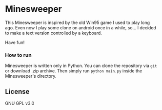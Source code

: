 # Minesweeper

This Minesweeper is inspired by the old Win95 game I used to play long ago.
Even now I play some clone on android once in a while, so...
I decided to make a text version controlled by a keyboard.

Have fun!

### How to run

Minesweeper is written only in Python. You can clone the repository via `git`
or download .zip archive. Then simply run `python main.py` inside the
Minesweeper's directory.

License
-------
GNU GPL v3.0
